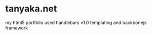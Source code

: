 tanyaka.net
===========

my html5 portfolio
used handlebars v1.0 templating and backbonejs framework
